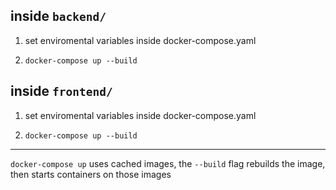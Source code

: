 ## inside ```backend/```

1. set enviromental variables inside docker-compose.yaml

2. ```docker-compose up --build```


## inside ```frontend/```

1. set enviromental variables inside docker-compose.yaml

2. ```docker-compose up --build```


---

```docker-compose up``` uses cached images, the ```--build``` flag rebuilds the image, then starts containers on those images
